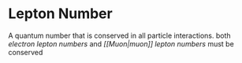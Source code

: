 # Lepton Number
A quantum number that is conserved in all particle interactions.  both *electron lepton numbers* and *[[Muon|muon]] lepton numbers* must be conserved


